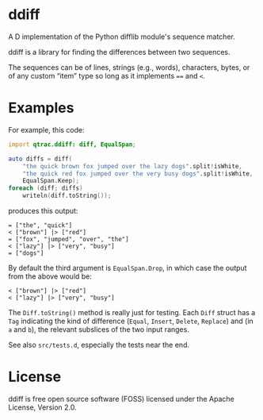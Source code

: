 # ddiff

A D implementation of the Python difflib module's sequence matcher.

ddiff is a library for finding the differences between two sequences.

The sequences can be of lines, strings (e.g., words), characters,
bytes, or of any custom “item” type so long as it implements `==`
and `<`.

# Examples

For example, this code:
```d
import qtrac.ddiff: diff, EqualSpan;

auto diffs = diff(
    "the quick brown fox jumped over the lazy dogs".split!isWhite,
    "the quick red fox jumped over the very busy dogs".split!isWhite,
    EqualSpan.Keep);
foreach (diff; diffs)
    writeln(diff.toString());
```
produces this output:
```
= ["the", "quick"]
< ["brown"] |> ["red"]
= ["fox", "jumped", "over", "the"]
< ["lazy"] |> ["very", "busy"]
= ["dogs"]
```
By default the third argument is `EqualSpan.Drop`, in which case the output
from the above would be:
```
< ["brown"] |> ["red"]
< ["lazy"] |> ["very", "busy"]
```

The `Diff.toString()` method is really just for testing. Each `Diff`
struct has a `Tag` indicating the kind of difference (`Equal`, `Insert`,
`Delete`, `Replace`) and (in `a` and `b`), the relevant subslices of the
two input ranges.

See also `src/tests.d`, especially the tests near the end.

# License

ddiff is free open source software (FOSS) licensed under the 
Apache License, Version 2.0.
